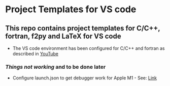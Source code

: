 # Project Templates for VS code

## This repo contains project templates for C/C++, fortran, f2py and LaTeX for VS code

- The VS code environment has been configured for C/C++ and fortran as described in [YouTube](/https://www.youtube.com/watch?v=ABKrJuhs-Rc)

### ***Things not working*** and to be done later

- Configure launch.json to get debugger work for Apple M1
        - See: [Link](/https://code.visualstudio.com/docs/cpp/config-clang-mac)
 